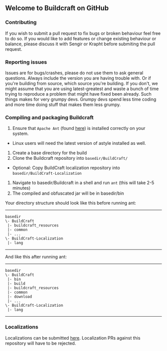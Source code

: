 ## Welcome to Buildcraft on GitHub

### Contributing
If you wish to submit a pull request to fix bugs or broken behaviour feel free to do so. If you would like to add 
features or change existing behaviour or balance, please discuss it with Sengir or Krapht before submiting the pull request.

### Reporting issues
Issues are for bugs/crashes, please do not use them to ask general questions.
Always include the version you are having trouble with. Or if you're building from source, which source you're building.
If you don't, we might assume that you are using latest-greatest and waste a bunch of time trying to reproduce 
a problem that might have fixed been already. Such things makes for very grumpy devs. Grumpy devs spend 
less time coding and more time doing stuff that makes them less grumpy.

### Compiling and packaging Buildcraft
1. Ensure that `Apache Ant` (found [here](http://ant.apache.org/)) is installed correctly on your system.
 * Linux users will need the latest version of astyle installed as well.
1. Create a base directory for the build
1. Clone the Buildcraft repository into `basedir/BuildCraft/`
 * Optional: Copy BuildCraft localization repository into `basedir/BuildCraft-Localization`
1. Navigate to basedir/Buildcraft in a shell and run `ant` (this will take 2-5 minutes)
1. The compiled and obfuscated jar will be in basedir/bin

Your directory structure should look like this before running ant:
***

    basedir
    \- BuildCraft
     |- buildcraft_resources
     |- common
     |- ...
    \- BuildCraft-Localization
     |- lang

***

And like this after running ant:
***

    basedir
    \- BuildCraft
     |- bin
     |- build
     |- buildcraft_resources
     |- common
     |- download
     |- ...
    \- BuildCraft-Localization
     |- lang

***

### Localizations

Localizations can be submitted [here](https://github.com/BuildCraft/BuildCraft-Localization). Localization PRs against
this repository will have to be rejected.
